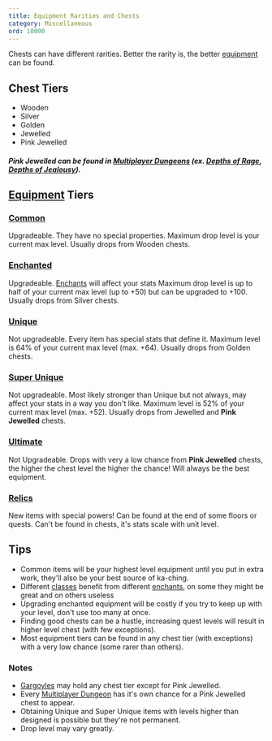 ```yaml
---
title: Equipment Rarities and Chests
category: Miscellaneous
ord: 10000
---
```


Chests can have different rarities. Better the rarity is, the better [equipment](./equipment) can be found.

## Chest Tiers

- Wooden
- Silver
- Golden
- Jewelled
- Pink Jewelled
##### Pink Jewelled can be found in [Multiplayer Dungeons](./quests#multiplayer-dungeons) (ex. [Depths of Rage](./quests#depths-of-rage), [Depths of Jealousy](./quests#depths-of-jealousy)).

## [Equipment](./equipment) Tiers

### [Common](./equipment#commonenchanted)

Upgradeable. They have no special properties. Maximum drop level is your current max level. Usually drops from Wooden chests.

### [Enchanted](./equipment#commonenchanted)

Upgradeable. [Enchants](./enchants) will affect your stats Maximum drop level is up to half of your current max level (up to +50) but can be upgraded to +100. Usually drops from Silver chests.

### [Unique](./equipment#unique)

Not upgradeable. Every item has special stats that define it. Maximum level is 64% of your current max level (max. +64). Usually drops from Golden chests.

### [Super Unique](./equipment#super-unique)

Not upgradeable. Most likely stronger than Unique but not always, may affect your stats in a way you don't like. Maximum level is 52% of your current max level (max. +52). Usually drops from Jewelled and **Pink Jewelled** chests.

### [Ultimate](./equipment#ultimate)

Not Upgradeable. Drops with very a low chance from **Pink Jewelled** chests, the higher the chest level the higher the chance! Will always be the best equipment.

### [Relics](./equipment#relic)

New items with special powers! Can be found at the end of some floors or quests. Can't be found in chests, it's stats scale with unit level.

## Tips

- Common items will be your highest level equipment until you put in extra work, they'll also be your best source of ka-ching.
- Different [classes](./classes) benefit from different [enchants](./enchants), on some they might be great and on others useless
- Upgrading enchanted equipment will be costly if you try to keep up with your level, don't use too many at once.
- Finding good chests can be a hustle, increasing quest levels will result in higher level chest (with few exceptions).
- Most equipment tiers can be found in any chest tier (with exceptions) with a very low chance (some rarer than others).

### Notes

- [Gargoyles](./mini-bosses#gargoyle) may hold any chest tier except for Pink Jewelled.
- Every [Multiplayer Dungeon](./quests#multiplayer-dungeons)  has it's own chance for a Pink Jewelled chest to appear.
- Obtaining Unique and Super Unique items with levels higher than designed is possible but they're not permanent.
- Drop level may vary greatly.
